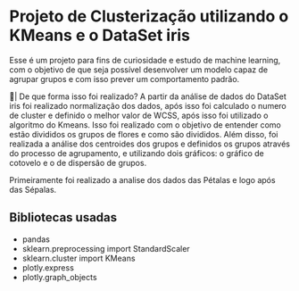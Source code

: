 # Projeto de Clusterização utilizando o KMeans e o DataSet iris

Esse é um projeto para fins de curiosidade e estudo de machine learning, com o objetivo de que seja possível desenvolver um modelo capaz de agrupar grupos e com isso prever um comportamento padrão.

🤔| De que forma isso foi realizado? A partir da análise de dados do DataSet iris foi realizado normalização dos dados, após isso foi calculado o numero de cluster e definido o melhor valor de WCSS, após isso foi utilizado o algoritmo do Kmeans. Isso foi realizado com o objetivo de entender como estão divididos os grupos de flores e como são divididos. Além disso, foi realizada a análise dos centroides dos grupos e definidos os grupos através do processo de agrupamento, e utilizando dois gráficos: o gráfico de cotovelo e o de dispersão de grupos.

Primeiramente  foi realizado a analise dos dados das Pétalas e logo após das Sépalas.

## Bibliotecas usadas 

- pandas
- sklearn.preprocessing import StandardScaler
- sklearn.cluster import KMeans
- plotly.express
- plotly.graph_objects 
     
